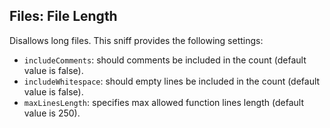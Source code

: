 ## Files: File Length

Disallows long files. This sniff provides the following settings:

*   `includeComments`: should comments be included in the count (default value is false).
*   `includeWhitespace`: should empty lines be included in the count (default value is false).
*   `maxLinesLength`: specifies max allowed function lines length (default value is 250).
